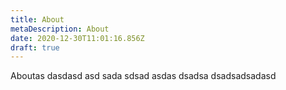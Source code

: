 ```yaml
---
title: About
metaDescription: About
date: 2020-12-30T11:01:16.856Z
draft: true
---
```

Aboutas dasdasd asd sada sdsad asdas dsadsa dsadsadsadasd